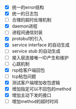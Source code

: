 - [x] 统一的error结构
- [x] 统一的日志包
- [ ] 合理的超时处理机制
- [x] daemon进程
- [ ] 进程间通信封装
- [x] protobuf的引入
- [x] service interface 的自动生成
- [ ] service stub 的自动生成
- [ ] 接入层连接唯一ID产生和维护
- [ ] 心跳机制
- [x] rsp给客户端回包
- [ ] tcp粘包问题
- [x] 测试客户端增加收包逻辑
- [x] 增加指定可以不回包的method
- [x] 增加主动下发的接口
- [ ] 增加method的超时时间
